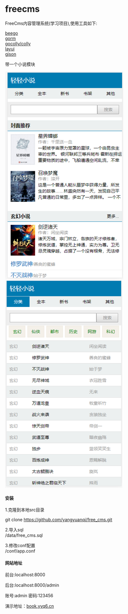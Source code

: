 # freecms
FreeCms内容管理系统(学习项目),使用工具如下:

[beego](https://beego.me)  
[gorm](https://github.com/jinzhu/gorm)  
[gocolly/colly](https://github.com/gocolly/colly)  
[layui](https://www.layui.com/)  
[gjson](https://github.com/tidwall/gjson)  

带一个小说模块

![avatar](20190621113357.png) ![avatar](20190621113451.png)

#### 安装
1.克隆到本地src目录

git clone https://github.com/yangyuanqi/free_cms.git

2.导入sql  
/data/free_cms.sql

3.修改conf配置  
/conf/app.conf

#### 网站地址
前台:localhost:8000  

后台:localhost:8000/admin  

账号:admin 密码:123456  

演示地址：[book.yyq6.cn](http://book.yyq6.cn/book)  